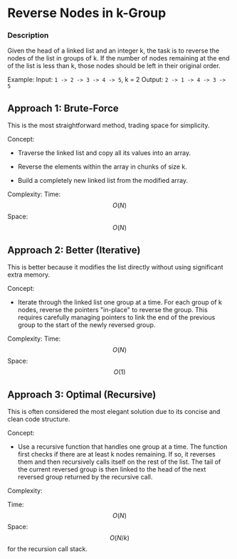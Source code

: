# Reverse Nodes in k-Group

### Description
Given the head of a linked list and an integer k, the task is to reverse the nodes of the list in groups of k.
If the number of nodes remaining at the end of the list is less than k, those nodes should be left in their original order.

Example:
    Input: `1 -> 2 -> 3 -> 4 -> 5`, k = 2
    Output: `2 -> 1 -> 4 -> 3 -> 5`

## Approach 1: Brute-Force
This is the most straightforward method, trading space for simplicity.

Concept:
- Traverse the linked list and copy all its values into an array.

- Reverse the elements within the array in chunks of size k.

- Build a completely new linked list from the modified array.

Complexity:
Time: $$O(N)$$
Space: $$O(N)$$

## Approach 2: Better (Iterative)
This is better because it modifies the list directly without using significant extra memory.

Concept: 
- Iterate through the linked list one group at a time. For each group of k nodes, reverse the pointers "in-place" to reverse the group. This requires carefully managing pointers to link the end of the previous group to the start of the newly reversed group.

Complexity:
Time: $$O(N)$$
Space: $$O(1)$$

## Approach 3: Optimal (Recursive)
This is often considered the most elegant solution due to its concise and clean code structure.

Concept: 
- Use a recursive function that handles one group at a time. The function first checks if there are at least k nodes remaining. If so, it reverses them and then recursively calls itself on the rest of the list. The tail of the current reversed group is then linked to the head of the next reversed group returned by the recursive call.

Complexity:

Time: $$O(N)$$
Space: $$O(N/k)$$ for the recursion call stack.